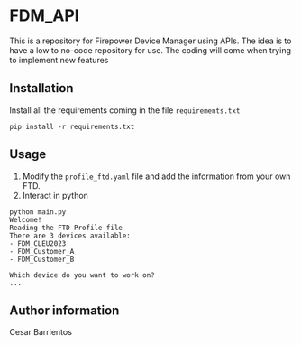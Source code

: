 # FDM_API

This is a repository for Firepower Device Manager using APIs.
The idea is to have a low to no-code repository for use.
The coding will come when trying to implement new features

## Installation
Install all the requirements coming in the file `requirements.txt`
```
pip install -r requirements.txt
```

## Usage
1. Modify the `profile_ftd.yaml` file and add the information from your own FTD.
2. Interact in python
```
python main.py
Welcome!
Reading the FTD Profile file
There are 3 devices available:
- FDM_CLEU2023
- FDM_Customer_A
- FDM_Customer_B

Which device do you want to work on?
...
```

## Author information
Cesar Barrientos
